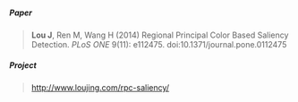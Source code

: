 ##### Paper
>**Lou J**, Ren M, Wang H (2014) Regional Principal Color Based Saliency Detection. *PLoS ONE* 9(11): e112475. doi:10.1371/journal.pone.0112475

##### Project
><a href="http://www.loujing.com/rpc-saliency/" target="_blank">http://www.loujing.com/rpc-saliency/</a>